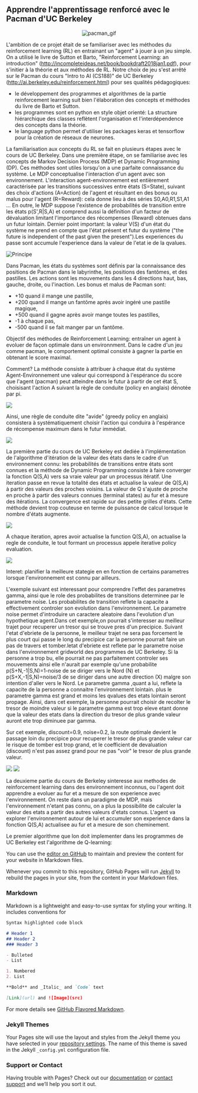 ## Apprendre l'apprentissage renforcé avec le Pacman d'UC Berkeley

<p align="center">
  <img src="http://ai.berkeley.edu/images/pacman_game.gif" alt="pacman_gif"/>
</p>

L'ambition de ce projet était de se familiariser avec les méthodes du reinforcement learning (RL) en entrainant un "agent" à jouer à un jeu simple.
On a utilisé le livre de Sutton et Barto, "Reinforcement Learning: an introduction" (http://incompleteideas.net/book/bookdraft2018jan1.pdf), pour s'initier à la théorie et aux méthodes de RL.
Notre choix de jeu s'est arrêté sur le Pacman du cours "Intro to AI (CS188)" de UC Berkeley (http://ai.berkeley.edu/reinforcement.html) pour ses qualités pédagogiques: 
- le développement des programmes et algorithmes de la partie reinforcement learning suit bien l'élaboration des concepts et méthodes du livre de Barto et Sutton.
- les programmes sont en python en style objet orienté: La structure hiérarchique des classes reflètent l'organisation et l'interdépendence des concepts dans la théorie.
- le language python permet d'utiliser les packages keras et tensorflow pour la création de réseaux de neurones.

La familiarisation aux concepts du RL se fait en plusieurs étapes avec le cours de UC Berkeley. Dans une première étape, on se familiarise avec les concepts de Markov Decision Process (MDP) et Dynamic Programming (DP). Ces méthodes sont utiles lorsqu'on a une parfaite connaissance du système. Le MDP conceptualise l'interaction d'un agent avec son environnement. L'interaction agent-environnement est entièrement caractérisée par les transitions successives entre états (S=State), suivant des choix d'actions (A=Action) de l'agent et résultant en des bonus ou malus pour l'agent (R=Reward): cela donne lieu à des séries S0,A0,R1,S1,A1 ... En outre, le MDP suppose l'existence de probabilités de transition entre les états p(S',R|S,A) et comprend aussi la définition d'un facteur de dévaluation limitant l'importance des récompenses (Reward) obtenues dans un futur lointain. Dernier point important: la valeur V(S) d'un état du système ne prend en compte que l'état présent et futur du système ("the future is independent of the past given the present").Les experiences du passe sont accumule l'experience dans la valeur de l'etat ie de la qvalues.

![Principe](https://cdn-images-1.medium.com/max/1600/1*Z2yMvuQ1-t5Ol1ac_W4dOQ.png "Principe")

Dans Pacman, les états du systèmes sont définis par la connaissance des positions de Pacman dans le labyrinthe, les positions des fantômes, et des pastilles. Les actions sont les mouvements dans les 4 directions haut, bas, gauche, droite, ou l'inaction. Les bonus et malus de Pacman sont:
- +10 quand il mange une pastille,
- +200 quand il mange un fantôme après avoir ingéré une pastille magique,
- +500 quand il gagne après avoir mange toutes les pastilles,
- -1 à chaque pas,
- -500 quand il se fait manger par un fantôme.

Objectif des méthodes de Reinforcement Learning: entraîner un agent à evoluer de façon optimale dans un environnment. Dans le cadre d'un jeu comme pacman, le comportement optimal consiste à gagner la partie en obtenant le score maximal.

Comment? La méthode consiste à attribuer à chaque état du système Agent-Environnement une valeur qui correspond à l'espérance du score que l'agent (pacman) peut atteindre dans le futur à partir de cet état S, choisisant l'action A suivant la règle de conduite (policy en anglais) dénotée par pi.

<img src="equ_1_Q.png">

Ainsi, une règle de conduite dite "avide" (greedy policy en anglais) consistera à systématiquement choisir l'action qui conduira à l'espérance de récompense maximum dans le futur immédiat.

<img src="equ_2_pi.png">

La première partie du cours de UC Berkeley est dediée à l'implémentation de l'algorithme d'itération de la valeur des états dans le cadre d'un environnement connu: les probabilités de transitions entre états sont connues et la méthode de Dynamic Programming consiste à faire converger la fonction Q(S,A) vers sa vraie valeur par un processus itératif. Une iteration passe en revue la totalité des états et actualise la valeur de Q(S,A) à partir des valeurs des proches voisins. La valeur de Q s'ajuste de proche en proche à partir des valeurs connues (terminal states) au fur et à mesure des itérations. La convergence est rapide sur des petite grilles d'états. Cette méthode devient trop couteuse en terme de puissance de calcul lorsque le nombre d'états augmente.

<img src="equ_3_Q.png">

A chaque iteration, apres avoir actualise la function Q(S,A), on actualise la regle de conduite, le tout formant un processus appele iterative policy evaluation.

<img src="equ_3_pi.png">

Interet: planifier la meilleure stategie en en fonction de certains parametres lorsque l'environnement est connu par ailleurs.

L'exemple suivant est interessant pour comprendre l'effet des parametres gamma, ainsi que le role des probabilites de transitions determinee par le parametre noise. Les probabilites de transition reflete la capacite a effectivement controler son evolution dans l'environnement. Le parametre noise permet d'introduire un caractere aleatoire dans l'evolution d'un hypothetique agent.Dans cet exemple,on pourrait s'interesser au meilleur trajet pour recuperer un tresor qui se trouve pres d'un precipice. Suivant l'etat d'ebriete de la personne, le meilleur trajet ne sera pas forcement le plus court qui passe le long du precipice car la personne pourrait faire un pas de travers et tomber.letat d'ebriete est reflete par le parametre noise dans l'environnement gridworld des programmes de UC Berkeley. Si la personne a trop bu, elle pourrait ne pas parfaitement controler ses mouvements ainsi elle n'aurait par exemple qu'une probabilite p(S+N,-1|S,N)=1-noise de se diriger vers le Nord (N) et p(S+X,-1|S,N)=noise/3 de se diriger dans une autre direction (X) malgre son intention d'aller vers le Nord. 
Le parametre gamma ,quant a lui, reflete la capacite de la personne a connaitre l'environnement lointain. plus le parametre gamma est grand et moins les qvalues des etats lointain seront propage. Ainsi, dans cet exemple, la personne pourrait choisir de recolter le tresor de moindre valeur si le parametre gamma est trop eleve etant donne que la valeur des etats dans la direction du tresor de plus grande valeur auront ete trop diminuee par gamma.


Sur cet exemple, discount=0.9, noise=0.2, la route optimale devient le passage loin du precipice pour recuperer le tresor de plus grande valeur car le risque de tomber est trop grand, et le coefficient de devaluation (discount) n'est pas assez grand pour ne pas "voir" le tresor de plus grande valeur.



<img src="discountgrid.png">

<img src="qvalueiteration.png">


La deuxieme partie du cours de Berkeley sinteresse aux methodes de reinforcement learning dans des environnement inconnus, ou l'agent doit apprendre a evoluer au fur et a mesure de son experience avec l'environnement. On reste dans un paradigme de MDP, mais l'environnement n'etant pas connu, on a plus la possibilite de calculer la valeur des etats a partir des autres valeurs d'etats connus. L'agent va explorer l'environnement autour de lui et accumuler son experience dans la fonction Q(S,A) actualisee au fur et a mesure de son cheminement.

Le premier algorithme que lon doit implementer dans les programmes de UC Berkeley est l'algorithme de Q-learning:
















You can use the [editor on GitHub](https://github.com/brunolune/brunolune.github.io/edit/master/README.md) to maintain and preview the content for your website in Markdown files.

Whenever you commit to this repository, GitHub Pages will run [Jekyll](https://jekyllrb.com/) to rebuild the pages in your site, from the content in your Markdown files.

### Markdown

Markdown is a lightweight and easy-to-use syntax for styling your writing. It includes conventions for

```markdown
Syntax highlighted code block

# Header 1
## Header 2
### Header 3

- Bulleted
- List

1. Numbered
2. List

**Bold** and _Italic_ and `Code` text

[Link](url) and ![Image](src)
```

For more details see [GitHub Flavored Markdown](https://guides.github.com/features/mastering-markdown/).

### Jekyll Themes

Your Pages site will use the layout and styles from the Jekyll theme you have selected in your [repository settings](https://github.com/brunolune/brunolune.github.io/settings). The name of this theme is saved in the Jekyll `_config.yml` configuration file.

### Support or Contact

Having trouble with Pages? Check out our [documentation](https://help.github.com/categories/github-pages-basics/) or [contact support](https://github.com/contact) and we’ll help you sort it out.
